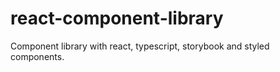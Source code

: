# react-component-library
Component library with react, typescript, storybook and styled components.
